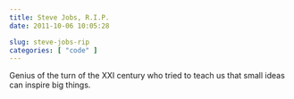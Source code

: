 ```yaml
---
title: Steve Jobs, R.I.P.
date: 2011-10-06 10:05:28

slug: steve-jobs-rip
categories: [ "code" ]
---
```


Genius of the turn of the XXI century who tried to teach us that small ideas can inspire big things.
